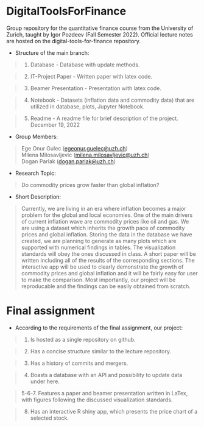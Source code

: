 # DigitalToolsForFinance

Group repository for the quantitative finance course from the University of Zurich, taught by Igor Pozdeev (Fall Semester 2022). Official lecture notes are hosted on the digital-tools-for-finance repository.

- Structure of the main branch:

> 1. Database - Database with update methods.

> 2. IT-Project Paper - Written paper with latex code.

> 3. Beamer Presentation - Presentation with latex code.

> 4. Notebook -  Datasets (inflation data and commodity data) that are utilized in database, plots, Jupyter Notebook.

> 5. Readme - A readme file for brief description of the project.
December 19, 2022

- Group Members: 

> Ege Onur Gulec (egeonur.guelec@uzh.ch) <br />
> Milena Milosavljevic (milena.milosavljevic@uzh.ch) <br />
> Dogan Parlak (dogan.parlak@uzh.ch) <br />

- Research Topic:

> Do commodity prices grow faster than global inflation? <br />

- Short Description: <br />

> Currently, we are living in an era where inflation becomes a major problem for the global and local economies. One of the main drivers of current inflation wave are commodity prices like oil and gas. We are using a dataset which inherits the growth pace of commodity prices and global inflation. Storing the data in the database we have created, we are planning to generate as many plots which are supported with numerical findings in tables. The visualization standards will obey the ones discussed in class. A short paper will be written including all of the results of the corresponding sections. The interactive app will be used to clearly demonstrate the growth of commodity prices and global inflation and it will be fairly easy for user to make the comparison. Most importantly, our project will be reproducable and the findings can be easily obtained from scratch.


# Final assignment

 - According to the requirements of the final assignment, our project: 

 > 1. Is hosted as a single repository on github.

 > 2. Has a concise structure similar to the lecture repository.

 > 3. Has a history of commits and mergers.

 > 4. Boasts a database with an API and possibility to update data under here.

 > 5-6-7. Features a paper and beamer presentation written in LaTex, with figures following the discussed visualization standards.

 > 8. Has an interactive R shiny app, which presents the price chart of a selected stock.


